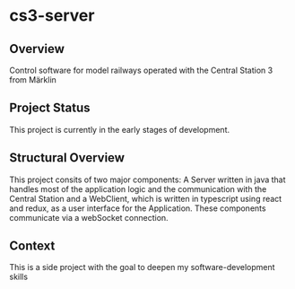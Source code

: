 # cs3-server
## Overview
Control software for model railways operated with the Central Station 3 from Märklin

## Project Status
This project is currently in the early stages of development.

## Structural Overview
This project consits of two major components: A Server written in java that handles most of the application logic and the communication with the Central Station and a WebClient, which is written in typescript using react and redux, as a user interface for the Application. These components communicate via a webSocket connection.

## Context
This is a side project with the goal to deepen my software-development skills
